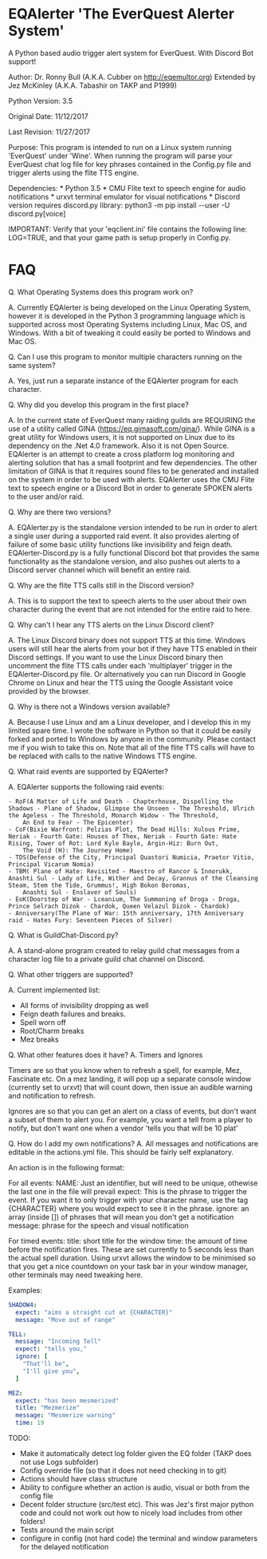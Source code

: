 # EQAlerter 'The EverQuest Alerter System'
A Python based audio trigger alert system for EverQuest.  With Discord Bot support!

Author: Dr. Ronny Bull (A.K.A. Cubber on http://eqemultor.org)
        Extended by Jez McKinley (A.K.A. Tabashir on TAKP and P1999)

Python Version: 3.5

Original Date: 11/12/2017

Last Revision: 11/27/2017

Purpose:  This program is intended to run on a Linux system running 'EverQuest' under 'Wine'.
          When running the program will parse your EverQuest chat log file for key phrases
          contained in the Config.py file and trigger alerts using the flite TTS engine.  

Dependencies: * Python 3.5 
              * CMU Flite text to speech engine for audio notifications
              * urxvt terminal emulator for visual notifications
              * Discord version requires discord.py library: 
                  python3 -m pip install --user -U discord.py[voice]


IMPORTANT: Verify that your 'eqclient.ini' file contains the following line: LOG=TRUE, and that your game path is setup properly in Config.py.

# FAQ

Q. What Operating Systems does this program work on?

A. Currently EQAlerter is being developed on the Linux Operating System, however it is developed in the Python 3 programming language which is supported across most Operating Systems including Linux, Mac OS, and Windows. With a bit of tweaking it could easily be ported to Windows and Mac OS.


Q. Can I use this program to monitor multiple characters running on the same system?

A. Yes, just run a separate instance of the EQAlerter program for each character.


Q. Why did you develop this program in the first place?

A. In the current state of EverQuest many raiding guilds are REQUIRING the use of a utility called GINA (https://eq.gimasoft.com/gina/). While GINA is a great utility for Windows users, it is not supported on Linux due to its dependency on the .Net 4.0 framework. Also it is not Open Source.  EQAlerter is an attempt to create a cross platform log monitoring and alerting solution that has a small footprint and few dependencies.  The other limitation of GINA is that it requires sound files to be generated and installed on the system in order to be used with alerts.  EQAlerter uses the CMU Flite text to speech engine or a Discord Bot in order to generate SPOKEN alerts to the user and/or raid.


Q. Why are there two versions?

A. EQAlerter.py is the standalone version intended to be run in order to alert a single user during a supported raid event. It also provides alerting of failure of some basic utility functions like invisibility and feign death. EQAlerter-Discord.py is a fully functional Discord bot that provides the same functionality as the standalone version, and also pushes out alerts to a Discord server channel which will benefit an entire raid.


Q. Why are the flite TTS calls still in the Discord version?

A. This is to support the text to speech alerts to the user about their own character during the event that are not intended for the entire raid to here.


Q. Why can't I hear any TTS alerts on the Linux Discord client?

A. The Linux Discord binary does not support TTS at this time.  Windows users will still hear the alerts from your bot if they have TTS enabled in their Discord settings. If you want to use the Linux Discord binary then uncomment the flite TTS calls under each 'multiplayer' trigger in the EQAlerter-Discord.py file.  Or alternatively you can run Discord in Google Chrome on Linux and hear the TTS using the Google Assistant voice provided by the browser.


Q. Why is there not a Windows version available?

A. Because I use Linux and am a Linux developer, and I develop this in my limited spare time. I wrote the software in Python so that it could be easily forked and ported to Windows by anyone in the community. Please contact me if you wish to take this on.  Note that all of the flite TTS calls will have to be replaced with calls to the native Windows TTS engine.


Q. What raid events are supported by EQAlerter?

A. EQAlerter supports the following raid events: 

	- RoF(A Matter of Life and Death - Chapterhouse, Dispelling the Shadows - Plane of Shadow, Glimpse the Unseen - The Threshold, Ulrich the Ageless - The Threshold, Monarch Widow - The Threshold, 
		An End to Fear - The Epicenter)
	- CoF(Bixie Warfront: Pelzias Plot, The Dead Hills: Xulous Prime, Neriak - Fourth Gate: Houses of Thex, Neriak - Fourth Gate: Hate Rising, Tower of Rot: Lord Kyle Bayle, Argin-Hiz: Burn Out, 
		The Void (H): The Journey Home)
	- TDS(Defense of the City, Principal Quastori Numicia, Praetor Vitio, Principal Vicarum Nomia)
	- TBM( Plane of Hate: Revisited - Maestro of Rancor & Innorukk, Anashti Sul - Lady of Life, Wither and Decay, Grannus of the Cleansing Steam, Stem the Tide, Grummus!, High Bokon Boromas, 
		Anashti Sul - Enslaver of Souls)
	- EoK(Doorstep of War - Lceanium, The Summoning of Droga - Droga, Prince Selrach Dizok - Chardok, Queen Velazul Dizok - Chardok)
	- Anniversary(The Plane of War: 15th anniversary, 17th Anniversary raid - Hates Fury: Seventeen Pieces of Silver)


Q. What is GuildChat-Discord.py?

A. A stand-alone program created to relay guild chat messages from a character log file to a private guild chat channel on Discord.  

Q. What other triggers are supported?

A. Current implemented list:

* All forms of invisibility dropping as well 
* Feign death failures and breaks.
* Spell worn off
* Root/Charm breaks
* Mez breaks

Q. What other features does it have?
A. Timers and Ignores

Timers are so that you know when to refresh a spell, for example, Mez, Fascinate etc. On a mez landing, it will pop up a separate console window (currently set to urxvt) that will count down, then issue an audible warning and notification to refresh. 

Ignores are so that you can get an alert on a class of events, but don't want a subset of them to alert you. For example, you want a tell from a player to notify, but don't want one when a vendor 'tells you that will be 10 plat'

Q. How do I add my own notifications?
A. All messages and notifications are editable in the actions.yml file. This should be fairly self explanatory.

An action is in the following format:

For all events:
NAME: Just an identifier, but will need to be unique, othewise the last one in the file will prevail
  expect: This is the phrase to trigger the event. If you want it to only trigger with your character name, use the tag {CHARACTER} where you would expect to see it in the phrase.
  ignore: an array (inside []) of phrases that will mean you don't get a notification
  message: phrase for the speech and visual notification

For timed events:
  title: short title for the window
  time: the amount of time before the notification fires. These are set currently to 5 seconds less than the actual spell duration. Using urxvt allows the window to be minimised so that you get a nice countdown on your task bar in your window manager, other terminals may need tweaking here.

Examples:

```yaml
SHADOW4:
  expect: "aims a straight cut at {CHARACTER}"
  message: "Move out of range"

TELL:
  message: "Incoming Tell"
  expect: "tells you,"
  ignore: [
    "That'll be",
    "I'll give you",
  ]

MEZ:
  expect: "has been mesmerized"
  title: "Mezmerize"
  message: "Mesmerize warning"
  time: 19
```


TODO:
* Make it automatically detect log folder given the EQ folder (TAKP does not use Logs subfolder)
* Config override file (so that it does not need checking in to git)
* Actions should have class structure
* Ability to configure whether an action is audio, visual or both from the config file
* Decent folder structure (src/test etc). This was Jez's first major python code and could not work out how to nicely load includes from other folders!
* Tests around the main script
* configure in config (not hard code) the terminal and window parameters for the delayed notification

